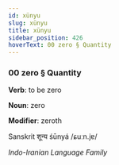 ```yaml
---
id: xünyu
slug: xünyu
title: xünyu
sidebar_position: 426
hoverText: 00 zero § Quantity
---
```


### 00 zero § Quantity

**Verb**: to be zero

**Noun**: zero

**Modifier**: zeroth

Sanskrit शून्य śūnyá /ɕuːn.jɐ/

*Indo-Iranian Language Family*
